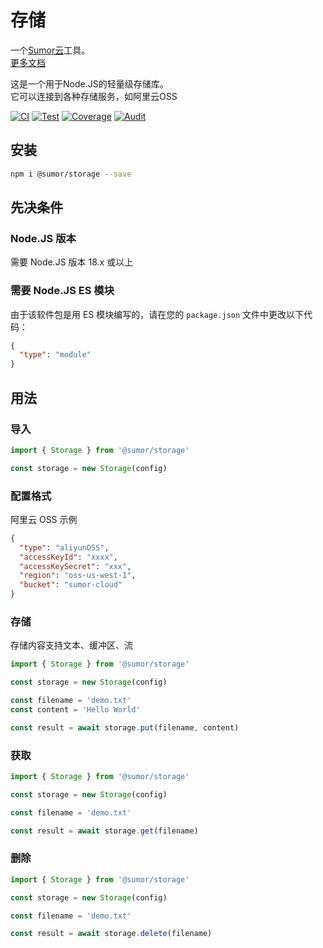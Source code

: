 # 存储

一个[Sumor云](https://sumor.cloud)工具。  
[更多文档](https://sumor.cloud/storage)

这是一个用于Node.JS的轻量级存储库。  
它可以连接到各种存储服务，如阿里云OSS

[![CI](https://github.com/sumor-cloud/storage/actions/workflows/ci.yml/badge.svg)](https://github.com/sumor-cloud/storage/actions/workflows/ci.yml)
[![Test](https://github.com/sumor-cloud/storage/actions/workflows/ut.yml/badge.svg)](https://github.com/sumor-cloud/storage/actions/workflows/ut.yml)
[![Coverage](https://github.com/sumor-cloud/storage/actions/workflows/coverage.yml/badge.svg)](https://github.com/sumor-cloud/storage/actions/workflows/coverage.yml)
[![Audit](https://github.com/sumor-cloud/storage/actions/workflows/audit.yml/badge.svg)](https://github.com/sumor-cloud/storage/actions/workflows/audit.yml)

## 安装

```bash
npm i @sumor/storage --save
```

## 先决条件

### Node.JS 版本

需要 Node.JS 版本 18.x 或以上

### 需要 Node.JS ES 模块

由于该软件包是用 ES 模块编写的，请在您的 `package.json` 文件中更改以下代码：

```json
{
  "type": "module"
}
```

## 用法

### 导入

```js
import { Storage } from '@sumor/storage'

const storage = new Storage(config)
```

### 配置格式

阿里云 OSS 示例

```json
{
  "type": "aliyunOSS",
  "accessKeyId": "xxxx",
  "accessKeySecret": "xxx",
  "region": "oss-us-west-1",
  "bucket": "sumor-cloud"
}
```

### 存储

存储内容支持文本、缓冲区、流

```js
import { Storage } from '@sumor/storage'

const storage = new Storage(config)

const filename = 'demo.txt'
const content = 'Hello World'

const result = await storage.put(filename, content)
```

### 获取

```js
import { Storage } from '@sumor/storage'

const storage = new Storage(config)

const filename = 'demo.txt'

const result = await storage.get(filename)
```

### 删除

```js
import { Storage } from '@sumor/storage'

const storage = new Storage(config)

const filename = 'demo.txt'

const result = await storage.delete(filename)
```
